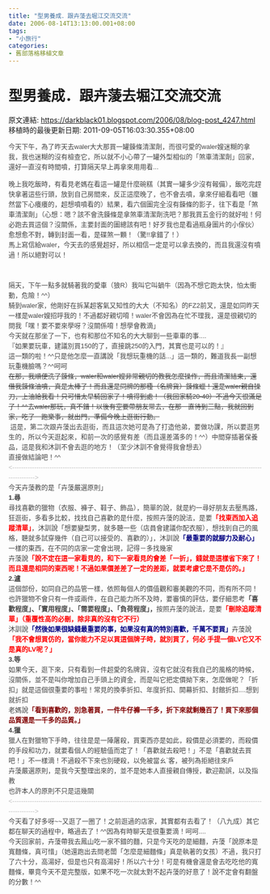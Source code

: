 ```yaml
---
title: "型男養成．跟卉蔆去堀江交流交流"
date: 2006-08-14T13:13:00.001+08:00
tags: 
- "小旅行"
categories:
- 舊部落格移植文章
---
```


# 型男養成．跟卉蔆去堀江交流交流

原文連結: https://darkblack01.blogspot.com/2006/08/blog-post_4247.html
移植時的最後更新日期: 2011-09-05T16:03:30.355+08:00

<span class="Apple-style-span" style="color: #444444; font-family: sans-serif, arial; font-size: 13px; line-height: 20px;">今天下午，為了昨天去waler大大那買一罐鍊條清潔劑，而很可愛的waler嫂迷糊的拿我，我也迷糊的沒有檢查它，所以就不小心帶了一罐外型相似的「煞車清潔劑」回家，還好一直沒有時間噴，打算隔天早上再拿來用用看...</span><br /><div style="color: #444444; font-family: sans-serif, arial; font-size: 13px; line-height: 20px;">晚上我吃飯時，有看見老媽在看這一罐是什麼碗糕（其實一罐多少沒有報備），飯吃完趕快拿著這些行頭，放到自己房間來，反正這麼晚了，也不會去噴，拿來仔細看看吧（雖然當下心癢癢的，超想噴噴看的）結果，看六個圖完全沒有鍊條的影子，往下看是「煞車清潔劑」（心想：嗯？該不會洗鍊條是拿煞車清潔劑洗吧？那我買五金行的就好啦！何必跑去買這個？沒關係，主要封面的圖總該有吧！好歹我也是看過瓶身圖片的小傢伙）愈想愈不對，轉到封面一看，是碟煞一顆！（驚!!拿錯了！）</div><div style="color: #444444; font-family: sans-serif, arial; font-size: 13px; line-height: 20px;">馬上寫信給waler，今天去的感覺超好，所以相信一定是可以拿去換的，而且我還沒有噴過！所以絕對可以！</div><div style="color: #444444; font-family: sans-serif, arial; font-size: 13px; line-height: 20px;"><br /><a name='more'></a><br /></div><div style="color: #444444; font-family: sans-serif, arial; font-size: 13px; line-height: 20px;">隔天，下午一點多就騎著我的愛車（狼R）我叫它叫蝸牛（因為不想它跑太快，怕太衝動，危險！^^）<br />騎到waler家，他剛好在拆某超客氣又知性的大大（不知名）的FZ2前叉，還是如同昨天一樣是waler嫂招呼我的！不過都好親切唷！waler不會因為在忙不理我，還是很親切的問我「嘿！要不要來學呀？沒關係唷！想學會教滴」<br />今天就在那坐了一下，也有和那位不知名的大大聊到一些車車的事....</div><div style="color: #444444; font-family: sans-serif, arial; font-size: 13px; line-height: 20px;">『如果要玩車，建議別買150的了，直接跳250的入門，其實也是可以的！』</div><div style="color: #444444; font-family: sans-serif, arial; font-size: 13px; line-height: 20px;">這一類的啦！^^只是他怎麼一直講說「我想玩重機的話...」這一類的，難道我長一副想玩重機臉嗎？^^呵呵~~<br />在那，我順便洗了鍊條，waler和waler嫂非常親切的教我怎麼操作，而且清潔結束，還借我鍊條油噴，真是太棒了！而且還是同牌的那種（名牌貨）鍊條蠟！還是waler親自操刀，上油給我看！只可惜太早騎回家了！噴得到處！（我回家騎20-40）不過今天很滿足了！^^去waler那玩，真不錯！以後有空要帶朋友常去，在那一直待到三點，我就回到家，吃了一跑樂事，就出門，準備今晚上逛街行動。</div><div style="color: #444444; font-family: sans-serif, arial; font-size: 13px; line-height: 20px;">&nbsp;這是，第二次跟卉蔆出去逛街，而且這次她可是為了打造他弟，要做功課，所以要逛男生的，所以今天逛起來，和前一次的感覺有差~~（而且還差滿多的！^^）中間穿插著保養品，這是我和沐訓不會去逛的地方！（至少沐訓不會覺得我會想去）</div><div style="color: #444444; font-family: sans-serif, arial; font-size: 13px; line-height: 20px;">直接做結論吧！^^<br /><span style="color: silver;">&lt;------------------------------------------------------------------------------------------------------------------------------&gt;</span><br />今天卉蔆教的是「卉蔆嚴選原則」</div><div style="color: #444444; font-family: sans-serif, arial; font-size: 13px; line-height: 20px;"><strong>1.尋</strong><br />尋找喜歡的獵物（衣服、褲子、鞋子、飾品），簡單的說，就是約一尋好朋友去壓馬路，狂逛街，多看多比較，找找自己喜歡的是什麼，按照卉蔆的說法，是要<strong><span style="color: red;">「找東西加入追蹤清單」</span></strong>，沐訓說「想要變型男，就多聽一些（店員會建議你配衣服），想找到自己的風格，聽就多試穿幾件（自己可以接受的、喜歡的）」，沐訓說<strong><span style="color: navy;">「最重要的就腳力及耐心」</span></strong></div><div style="color: #444444; font-family: sans-serif, arial; font-size: 13px; line-height: 20px;">一樣的東西，在不同的店家一定會出現，記得－多找幾家<br />卉蔆說<span style="color: red;"><strong>「說不定在這一家看見的，和下一家看見的會差「一折」，錢就是這樣省下來了！而且還是相同的東西呢！不過如果價差差了一定的差距，就要考慮它是不是仿的。」</strong></span></div><div style="color: #444444; font-family: sans-serif, arial; font-size: 13px; line-height: 20px;"><strong>2.瀘</strong><br />這個部份，如同自己的品管一樣，依照每個人的價值觀和審美觀的不同，而有所不同！<br />也許獵物不會只有一件或兩件，在自己能力所不及時，要審慎的評估，要仔細思考<strong>「喜歡程度」、「實用程度」、「需要程度」、「負荷程度」，</strong>按照卉蔆的說法，是要<span style="color: red;"><strong>「刪除追蹤清單」（重覆性高的必刪，除非真的沒有它不行）</strong></span></div><div style="color: #444444; font-family: sans-serif, arial; font-size: 13px; line-height: 20px;">沐訓說<span style="color: navy;"><strong>「然後如果很缺錢最重要的事，如果沒有真的特別喜歡，千萬不要買」</strong></span>卉蔆說<strong><span style="color: red;">「我不會想買仿的，當你能力不足以買這個牌子時，就別買了，何必 手提一個LV它又不是真的LV呢？」</span></strong></div><div style="color: #444444; font-family: sans-serif, arial; font-size: 13px; line-height: 20px;"><strong>3.等</strong><br />如果今天，逛下來，只有看到一件超愛的名牌貨，沒有它就沒有我自己的風格的時候，沒關係，並不是叫你增加自己手頭上的資金，而是叫它把定價拗下來，怎麼做呢？「折扣」就是這個很重要的事啦！常見的換季折扣、年度折扣、開幕折扣、封館折扣....想到就折扣</div><div style="color: #444444; font-family: sans-serif, arial; font-size: 13px; line-height: 20px;">老媽說<strong><span style="color: maroon;">「看到喜歡的，別急著買，一件牛仔褲一千多，折下來就剩幾百了！買下來那個品質還是一千多的品質。」</span></strong></div><div style="color: #444444; font-family: sans-serif, arial; font-size: 13px; line-height: 20px;"><strong>4.獵</strong><br />獵人在對獵物下手時，往往是是一陣屠殺，買東西亦是如此，殺價是必須要的，而殺價的手段和功力，就要看個人的經驗值而定了！「喜歡就去殺吧！」不是「喜歡就去買吧！」不一樣滴！不過殺不下來也別硬殺，以免被當ㄠˋ客，被列為拒絕往來戶</div><div style="color: #444444; font-family: sans-serif, arial; font-size: 13px; line-height: 20px;">卉蔆嚴選原則，是我今天整理出來的，並不是她本人直接親自傳授，歡迎勘誤，以及指教<br />也許本人的原則不只是這幾關</div><div style="color: #444444; font-family: sans-serif, arial; font-size: 13px; line-height: 20px;"><span style="color: silver;">&lt;------------------------------------------------------------------------------------------------------------------------------&gt;</span><br />今天看了好多呀~~又逛了一圈了！之前逛過的店家，其實都有去看了！（八九成）其它都在聊天的過程中，略過去了！^^因為有時聊天是很重要滴！呵呵....</div><div style="color: #444444; font-family: sans-serif, arial; font-size: 13px; line-height: 20px;">今天回家前，卉蔆帶我去鳳山吃一家不錯的麵，只是今天吃的是細麵，卉蔆「說原本是寬麵條，真可惜」（她還跑出去問老闆「怎麼是細麵條」真是執著的女孩）不過，我只打了六十分，高湯好，但是也只有高湯好！所以六十分！可是有機會還是會去吃吃他的寬麵條，畢竟今天不是完整版，如果不吃一次就太對不起卉蔆的好意了！說不定會有翻盤的分數！^^</div>
